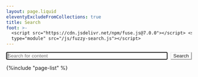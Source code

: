 ```yaml
---
layout: page.liquid
eleventyExcludeFromCollections: true
title: Search
foot: >-
  <script src="https://cdn.jsdelivr.net/npm/fuse.js@7.0.0"></script> <script
  type="module" src="/js/fuzzy-search.js"></script>
---
```


<fuzzy-search>
<form>
    <input
        aria-label="Search for content"
        autofocus
        name="q"
        placeholder="Search for content"
        type="search"
    >
    <button>Search</button>
</form>

<datalist id="collections-all">

{% for item in collections.all | remove_flagged_in_prod %}
{%- if item.data.title -%}

<option
    data-datetime="{{item.data.date}}"
    data-description="{{item.data.description | escape}}"
    data-readable-date="{{item.data.date | readable_date}}"
    data-title="{{ item | render_title | escape }}"
    data-tags="{{item.data.tags | join: ","}}"
    value="{{item.url}}"
></option>
{%- endif -%}
{% endfor %}

</datalist>

<output></output> {%include "page-list" %}

<!-- sync: page-list-item.liquid -->
<template>
<li class="page-list-item">
    <a href="%URL%">%TITLE%</a><time datetime="%DATETIME%">%READABLE_DATE%</time>
</li>
</template>
<!-- endsync -->

</fuzzy-search>

<style>
    fuzzy-search form {
        display: flex;
        gap: 0.5rem;
    }
    fuzzy-search form input {
        flex: 1;
    }
    fuzzy-search form button {
        background-color: var(--accent-color);
        border-color: var(--accent-color);
        color: var(--bg);
    }
    fuzzy-search output {
        margin-block-start: 1rem;
    }
</style>
